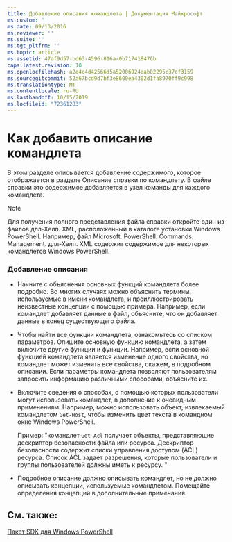 ```yaml
---
title: Добавление описания командлета | Документация Майкрософт
ms.custom: ''
ms.date: 09/13/2016
ms.reviewer: ''
ms.suite: ''
ms.tgt_pltfrm: ''
ms.topic: article
ms.assetid: 47af9d57-bd63-4596-816a-0b717418476b
caps.latest.revision: 10
ms.openlocfilehash: a2e4c4d42566d5a52006924eab02295c37cf3159
ms.sourcegitcommit: 52a67bcd9d7bf3e8600ea4302d1fa8970ff9c998
ms.translationtype: MT
ms.contentlocale: ru-RU
ms.lasthandoff: 10/15/2019
ms.locfileid: "72361283"
---
```

# <a name="how-to-add-a-cmdlet-description"></a>Как добавить описание командлета

В этом разделе описывается добавление содержимого, которое отображается в разделе Описание справки по командлету. В файле справки это содержимое добавляется в узел команды для каждого командлета.

> [!NOTE]
> Для получения полного представления файла справки откройте один из файлов длл-Хелп. XML, расположенный в каталоге установки Windows PowerShell. Например, файл Microsoft. PowerShell. Commands. Management. длл-Хелп. XML содержит содержимое для некоторых командлетов Windows PowerShell.

### <a name="to-add-a-description"></a>Добавление описания

- Начните с объяснения основных функций командлета более подробно. Во многих случаях можно объяснить термины, используемые в имени командлета, и проиллюстрировать неизвестные концепции с помощью примера. Например, если командлет добавляет данные в файл, объясните, что он добавляет данные в конец существующего файла.

- Чтобы найти все функции командлета, ознакомьтесь со списком параметров. Опишите основную функцию командлета, а затем включите другие функции и функции. Например, если основной функцией командлета является изменение одного свойства, но командлет может изменить все свойства, скажем, в подробном описании. Если параметры командлета позволяют пользователям запросить информацию различными способами, объясните их.

- Включите сведения о способах, с помощью которых пользователи могут использовать командлет, в дополнение к очевидным применениям. Например, можно использовать объект, извлекаемый командлетом `Get-Host`, чтобы изменить цвет текста в командном окне Windows PowerShell.

  Пример: "командлет `Get-Acl` получает объекты, представляющие дескриптор безопасности файла или ресурса. Дескриптор безопасности содержит списки управления доступом (ACL) ресурса. Список ACL задает разрешения, которые пользователи и группы пользователей должны иметь к ресурсу. "

- Подробное описание должно описывать командлет, но не должно описывать концепции, используемые командлетом. Помещайте определения концепций в дополнительные примечания.

## <a name="see-also"></a>См. также:

[Пакет SDK для Windows PowerShell](../windows-powershell-reference.md)
